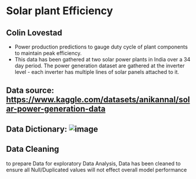 # Solar plant Efficiency
## Colin Lovestad
- Power production predictions to gauge duty cycle of plant components  to maintain peak efficiency.
- This data has been gathered at two solar power plants in India over a 34 day period. The power generation dataset are gathered at the inverter level - each inverter has multiple lines of solar panels attached to it. 
  
## Data source: https://www.kaggle.com/datasets/anikannal/solar-power-generation-data

## Data Dictionary: ![image](https://github.com/clovestad/Solar-Plant-Efficiency/assets/103072823/f71499ea-4367-411c-b476-bf07713ae709)

## Data Cleaning
to prepare Data for exploratory Data Analysis, Data has been cleaned to ensure all Null/Duplicated values will not effect overall model performance

  

  
